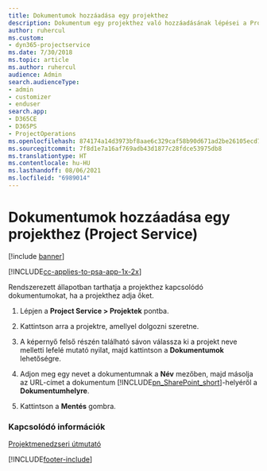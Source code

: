 ```yaml
---
title: Dokumentumok hozzáadása egy projekthez
description: Dokumentum egy projekthez való hozzáadásának lépései a Project Service szolgáltatásban
author: ruhercul
ms.custom:
- dyn365-projectservice
ms.date: 7/30/2018
ms.topic: article
ms.author: ruhercul
audience: Admin
search.audienceType:
- admin
- customizer
- enduser
search.app:
- D365CE
- D365PS
- ProjectOperations
ms.openlocfilehash: 874174a14d3973bf8aae6c329caf58b90d671ad2be26105ecd721825b92c0f7b
ms.sourcegitcommit: 7f8d1e7a16af769adb43d1877c28fdce53975db8
ms.translationtype: HT
ms.contentlocale: hu-HU
ms.lasthandoff: 08/06/2021
ms.locfileid: "6989014"
---
```

# <a name="add-documents-to-a-project-project-service"></a>Dokumentumok hozzáadása egy projekthez (Project Service)

[!include [banner](../includes/psa-now-project-operations.md)]

[!INCLUDE[cc-applies-to-psa-app-1x-2x](../includes/cc-applies-to-psa-app-1x-2x.md)]

Rendszerezett állapotban tarthatja a projekthez kapcsolódó dokumentumokat, ha a projekthez adja őket.  
  
1. Lépjen a **Project Service > Projektek** pontba.  
  
2. Kattintson arra a projektre, amellyel dolgozni szeretne.  
  
3. A képernyő felső részén található sávon válassza ki a projekt neve melletti lefelé mutató nyilat, majd kattintson a **Dokumentumok** lehetőségre.  
  
4. Adjon meg egy nevet a dokumentumnak a **Név** mezőben, majd másolja az URL-címet a dokumentum [!INCLUDE[pn_SharePoint_short](../includes/pn-sharepoint-short.md)]-helyéről a **Dokumentumhelyre**.  
  
5. Kattintson a **Mentés** gombra.  
  
### <a name="see-also"></a>Kapcsolódó információk  
 [Projektmenedzseri útmutató](../psa/project-manager-guide.md)


[!INCLUDE[footer-include](../includes/footer-banner.md)]